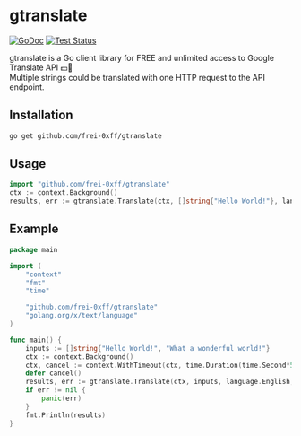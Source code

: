 # gtranslate #

[![GoDoc](https://img.shields.io/static/v1?label=godoc&message=reference&color=blue)](https://pkg.go.dev/github.com/frei-0xff/gtranslate)
[![Test Status](https://github.com/google/go-github/workflows/tests/badge.svg)](https://github.com/frei-0xff/gtranslate/actions?query=workflow%3Atest)

gtranslate is a Go client library for FREE and unlimited access to Google Translate API :dollar::no_entry_sign:  
Multiple strings could be translated with one HTTP request to the API endpoint.

## Installation ##

```bash
go get github.com/frei-0xff/gtranslate
```

## Usage ##

```go
import "github.com/frei-0xff/gtranslate"
ctx := context.Background()
results, err := gtranslate.Translate(ctx, []string{"Hello World!"}, language.English, language.French)
```


## Example ##

```go
package main

import (
	"context"
	"fmt"
	"time"

	"github.com/frei-0xff/gtranslate"
	"golang.org/x/text/language"
)

func main() {
	inputs := []string{"Hello World!", "What a wonderful world!"}
	ctx := context.Background()
	ctx, cancel := context.WithTimeout(ctx, time.Duration(time.Second*5))
	defer cancel()
	results, err := gtranslate.Translate(ctx, inputs, language.English, language.French)
	if err != nil {
		panic(err)
	}
	fmt.Println(results)
}
```

